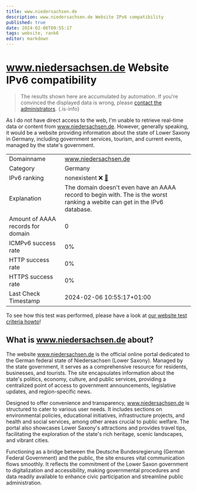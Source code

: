 ```yaml
---
title: www.niedersachsen.de
description: www.niedersachsen.de Website IPv6 compatibility
published: true
date: 2024-02-06T09:55:17
tags: website, rank6
editor: markdown
---
```


# www.niedersachsen.de Website IPv6 compatibility

> The results shown here are accumulated by automation. If you're convinced the displayed data is wrong, please [contact the administrators](/howto/chat). 
{.is-info}

As I do not have direct access to the web, I'm unable to retrieve real-time data or content from www.niedersachsen.de. However, generally speaking, it would be a website providing information about the state of Lower Saxony in Germany, including government services, tourism, and current events, managed by the state's government.


|   |   |
| - | - |
| Domainname | www.niedersachsen.de
| Category | Germany |
| IPv6 ranking | nonexistent :x: [🔗](/howto/ranking) |
| Explanation | The domain doesn't even have an AAAA record to begin with. The is the worst ranking a webite can get in the IPv6 database. |
| Amount of AAAA records for domain | 0 |
| ICMPv6 success rate | 0%|
| HTTP success rate | 0% |
| HTTPS success rate | 0% |
| Last Check Timestamp | 2024-02-06 10:55:17+01:00 |

To see how this test was performed, please have a look at [our website test criteria howto](/howto/testcriteria/website)!


## What is www.niedersachsen.de about?
The website www.niedersachsen.de is the official online portal dedicated to the German federal state of Niedersachsen (Lower Saxony). Managed by the state government, it serves as a comprehensive resource for residents, businesses, and tourists. The site encapsulates information about the state's politics, economy, culture, and public services, providing a centralized point of access to government announcements, legislative updates, and region-specific news.

Designed to offer convenience and transparency, www.niedersachsen.de is structured to cater to various user needs. It includes sections on environmental policies, educational initiatives, infrastructure projects, and health and social services, among other areas crucial to public welfare. The portal also showcases Lower Saxony's attractions and provides travel tips, facilitating the exploration of the state's rich heritage, scenic landscapes, and vibrant cities.

Functioning as a bridge between the Deutsche Bundesregierung (German Federal Government) and the public, the site ensures vital communication flows smoothly. It reflects the commitment of the Lower Saxon government to digitalization and accessibility, making governmental procedures and data readily available to enhance civic participation and streamline public administration.


